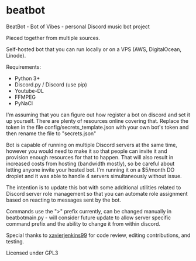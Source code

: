 # beatbot
BeatBot - Bot of Vibes - personal Discord music bot project

Pieced together from multiple sources.

Self-hosted bot that you can run locally or on a VPS (AWS, DigitalOcean, Linode).

Requirements:
  * Python 3+
  * Discord.py / Discord (use pip)
  * Youtube-DL
  * FFMPEG
  * PyNaCl

I'm assuming that you can figure out how register a bot on discord and set it up yourself. There are plenty of resources online covering that.
Replace the token in the file config/secrets_template.json with your own bot's token and then rename the file to "secrets.json"

Bot is capable of running on multiple Discord servers at the same time, however you would need to make it so that people can invite it and provision enough resources for that to happen. That will also result in increased costs from hosting (bandwidth mostly), so be careful about letting anyone invite your hosted bot. I'm running it on a $5/month DO droplet and it was able to handle 4 servers simultaneously without issue.

The intention is to update this bot with some additional utilities related to Discord server role management so that you can automate role assignment based on reacting to messages sent by the bot.

Commands use the ">" prefix currently, can be changed manually in beatbotmain.py - will consider future update to allow server specific command prefix and the ability to change it from within discord.


Special thanks to <a href='https://github.com/xavierjenkins99'>xavierjenkins99</a> for code review, editing contributions, and testing.


Licensed under GPL3
